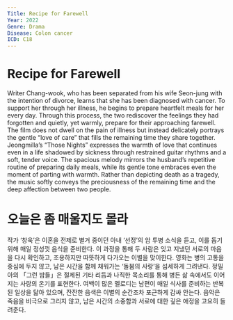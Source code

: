 ```yaml
---
Title: Recipe for Farewell
Year: 2022
Genre: Drama
Disease: Colon cancer
ICD: C18
---
```


# Recipe for Farewell

Writer Chang-wook, who has been separated from his wife Seon-jung with the intention of divorce, learns that she has been diagnosed with cancer. To support her through her illness, he begins to prepare heartfelt meals for her every day. Through this process, the two rediscover the feelings they had forgotten and quietly, yet warmly, prepare for their approaching farewell. The film does not dwell on the pain of illness but instead delicately portrays the gentle “love of care” that fills the remaining time they share together. Jeongmilla’s “Those Nights” expresses the warmth of love that continues even in a life shadowed by sickness through restrained guitar rhythms and a soft, tender voice. The spacious melody mirrors the husband’s repetitive routine of preparing daily meals, while its gentle tone embraces even the moment of parting with warmth. Rather than depicting death as a tragedy, the music softly conveys the preciousness of the remaining time and the deep affection between two people.

# 오늘은 좀 매울지도 몰라

작가 ‘창욱’은 이혼을 전제로 별거 중이던 아내 ‘선정’의 암 투병 소식을 듣고, 이를 돕기 위해 매일 정성껏 음식을 준비한다. 이 과정을 통해 두 사람은 잊고 지냈던 서로의 마음을 다시 확인하고, 조용하지만 따뜻하게 다가오는 이별을 맞이한다. 영화는 병의 고통을 중심에 두지 않고, 남은 시간을 함께 채워가는 ‘돌봄의 사랑’을 섬세하게 그려낸다. 정밀아의 「그런 밤들」은 절제된 기타 리듬과 나직한 목소리를 통해 병든 삶 속에서도 이어지는 사랑의 온기를 표현한다. 여백이 많은 멜로디는 남편이 매일 식사를 준비하는 반복된 일상을 닮아 있으며, 잔잔한 음색은 이별의 순간조차 포근하게 감싸 안는다. 음악은 죽음을 비극으로 그리지 않고, 남은 시간의 소중함과 서로에 대한 깊은 애정을 고요히 들려준다.
